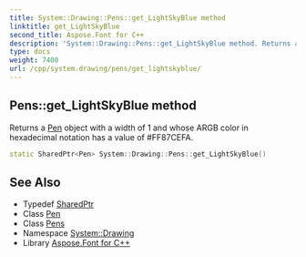 ```yaml
---
title: System::Drawing::Pens::get_LightSkyBlue method
linktitle: get_LightSkyBlue
second_title: Aspose.Font for C++
description: 'System::Drawing::Pens::get_LightSkyBlue method. Returns a Pen object with a width of 1 and whose ARGB color in hexadecimal notation has a value of #FF87CEFA in C++.'
type: docs
weight: 7400
url: /cpp/system.drawing/pens/get_lightskyblue/
---
```

## Pens::get_LightSkyBlue method


Returns a [Pen](../../pen/) object with a width of 1 and whose ARGB color in hexadecimal notation has a value of #FF87CEFA.

```cpp
static SharedPtr<Pen> System::Drawing::Pens::get_LightSkyBlue()
```

## See Also

* Typedef [SharedPtr](../../../system/sharedptr/)
* Class [Pen](../../pen/)
* Class [Pens](../)
* Namespace [System::Drawing](../../)
* Library [Aspose.Font for C++](../../../)
